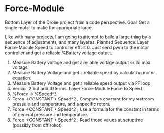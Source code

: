 # Force-Module
Bottom Layer of the Drone project from a code perspective.
Goal: Get a single motor to make the appropriate force.

Like with many projects, I am going to attempt to build a large thing by a sequence of adjustments, and many layeres.
Planned Sequence:
Layer Force-Module Speed to controller effort
0.  Just send pwm to the motor controller and get a reliable %Battery voltage output.
1.  Measure Battery voltage and get a reliable voltage output or do max voltage.
2.  Measure Battery Voltage and get a reliable speed by calculating motor equation.
3.  Measure Battery Voltage and get a reliable speed output via PF loop
4.  Version 2 but add ID terms.
Layer Force-Module Force to Speed
0.  %Force -> %Speed^2
1.  Force ->CONSTANT * Speed^2 ; Compute a constant for my testroom pressure and temperature, and a specific rotors.
2.  Force ->CONSTANT * Speed^2 ; Use a formula for the constant in terms of general pressure and temperature.
3.  Force ->CONSTANT * Speed^2 ; Read those values at setuptime (possibly from off robot)
